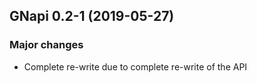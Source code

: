 ## GNapi 0.2-1 (2019-05-27)

### Major changes

- Complete re-write due to complete re-write of the API
